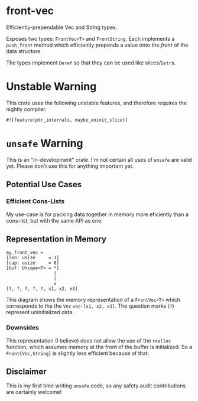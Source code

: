 # front-vec
Efficiently-prependable Vec and String types.

Exposes two types: `FrontVec<T>` and `FrontString`. Each implements a `push_front` method which efficiently prepends a value onto the *front* of the data structure.

The types implement `Deref` so that they can be used like slices/`&str`s.

# Unstable Warning
This crate uses the following unstable features, and therefore requires the nightly
compiler.
```
#![feature(ptr_internals, maybe_uninit_slice)]
```

# `unsafe` Warning
This is an "in-development" crate. I'm not certain all uses of `unsafe` are valid yet. Please don't use this for anything important yet.

## Potential Use Cases
### Efficient **Cons**-Lists
My use-case is for packing data together in memory more eficiently than a cons-list, but with the same API as one.

## Representation in Memory
```
my_front_vec =
[len: usize     = 3]
[cap: usize     = 8]
[buf: Unique<T> = *]
                  |
                  |
                  v
[?, ?, ?, ?, ?, x1, x2, x3]
```

This diagram shows the memory representation of a `FrontVec<T>` which corresponds to the the `Vec` `vec![x1, x2, x3]`. The question marks (`?`) represent uninitialized data.

### Downsides
This representation (I believe) does not allow the use of the `realloc` function, which assumes memory at the front of the buffer is initialized. So a `Front{Vec,String}` is slightly less efficient because of that.

## Disclaimer
This is my first time writing `unsafe` code, so any safety audit contributions are certainly welcome!